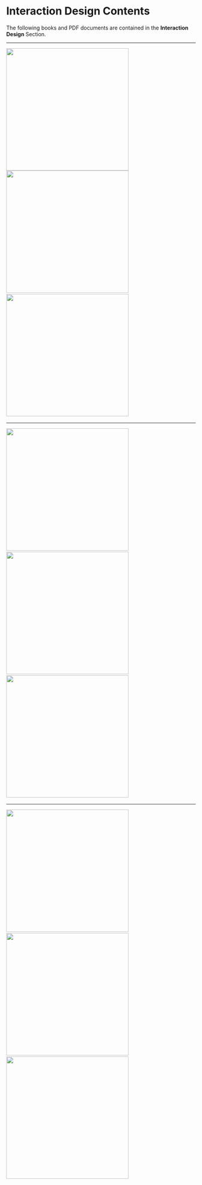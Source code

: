 # Interaction Design Contents

The following books and PDF documents are contained in the **Interaction Design** Section.

---

<a href="../Interaction%20Design/About%20Face%20edition%203%20-%20The%20Essentials%20of%20Interaction%20Design.pdf" target="_blank">
    <img src="../docs/Interaction%20Design/About%20Face%20edition%203%20-%20The%20Essentials%20of%20Interaction%20Design.jpeg" width="325" height="auto" loading="lazy" alt="">
</a>

<a href="../Interaction%20Design/About%20Face%20edition%204%20-%20The%20Essentials%20of%20Interaction%20Design.pdf" style="padding-right: 10px;" target="_blank">
    <img src="../docs/Interaction%20Design/About%20Face%20edition%204%20-%20The%20Essentials%20of%20Interaction%20Design.jpeg" width="325" height="auto" loading="lazy" alt="">
</a>

<a href="../Interaction%20Design/Demystifying%20Delightful%20Interaction%20Design.pdf" style="padding-right: 10px;" target="_blank">
    <img src="../docs/Interaction%20Design/Demystifying%20Delightful%20Interaction%20Design.jpeg" width="325" height="auto" loading="lazy" alt="">
</a>

---

<a href="../Interaction%20Design/Interaction%20Design%20Best%20Practices%20-%20Mastering%20Time,%20Responsiveness,%20and%20Behavior.pdf" style="padding-right: 10px;" target="_blank">
    <img src="../docs/Interaction%20Design/Interaction%20Design%20Best%20Practices%20-%20Mastering%20Time,%20Responsiveness,%20and%20Behavior.jpeg" width="325" height="auto" loading="lazy" alt="">
</a>

<a href="../Interaction%20Design/Interaction%20Design%20Best%20Practices%20-%20Mastering%20Words,%20Visuals,%20Space.pdf" style="padding-right: 10px;" target="_blank">
    <img src="../docs/Interaction%20Design/Interaction%20Design%20Best%20Practices%20-%20Mastering%20Words,%20Visuals,%20Space.jpeg" width="325" height="auto" loading="lazy" alt="">
</a>

<a href="../Interaction%20Design/Interaction%20Design%20Trends%202015%20&%202016.pdf" style="padding-right: 10px;" target="_blank">
    <img src="../docs/Interaction%20Design/Interaction%20Design%20Trends%202015%20&%202016.jpeg" width="325" height="auto" loading="lazy" alt="">
</a>

---

<a href="../Interaction%20Design/Interaction%20Design%20Unlocked%20Volume%20I%20-%20Designing%20the%20Details.pdf" style="padding-right: 10px;" target="_blank">
    <img src="../docs/Interaction%20Design/Interaction%20Design%20Unlocked%20Volume%20I%20-%20Designing%20the%20Details.jpeg" width="325" height="auto" loading="lazy" alt="">
</a>

<a href="../Interaction%20Design/The%20Curated%20Collection%20of%20Web%20Design%20Techniques%20-%20Interaction%20Design%20&%20Complex%20Animations.pdf" style="padding-right: 10px;" target="_blank">
    <img src="../docs/Interaction%20Design/The%20Curated%20Collection%20of%20Web%20Design%20Techniques%20-%20Interaction%20Design%20&%20Complex%20Animations.jpeg" width="325" height="auto" loading="lazy" alt="">
</a>

<a href="../Interaction%20Design/The%205%20Building%20Blocks%20of%20Interaction%20Design.pdf" style="padding-right: 10px;" target="_blank">
    <img src="../docs/Interaction%20Design/The%205%20Building%20Blocks%20of%20Interaction%20Design.jpeg" width="325" height="auto" loading="lazy" alt="">
</a>
